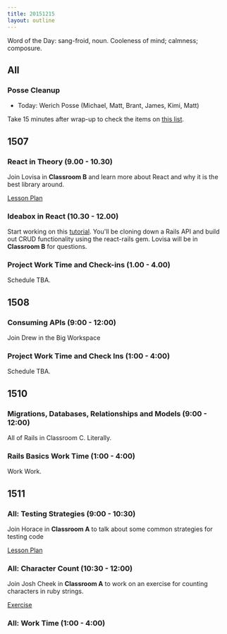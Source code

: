 ```yaml
---
title: 20151215
layout: outline
---
```


Word of the Day: sang-froid, noun. Cooleness of mind; calmness; composure.

## All

### Posse Cleanup

* Today: Werich Posse (Michael, Matt, Brant, James, Kimi, Matt)

Take 15 minutes after wrap-up to check the items on [this list](https://gist.github.com/rwarbelow/f5cfe4333402d043ef2e).


## 1507

### React in Theory (9.00 - 10.30)

Join Lovisa in **Classroom B** and learn more about React and why it is the best library around.

[Lesson Plan](https://www.youtube.com/watch?v=tau8up04Igo)

### Ideabox in React (10.30 - 12.00)

Start working on this [tutorial](http://github.com/applegrain/creact). You'll be cloning down a Rails API and build out CRUD functionality using the react-rails gem. Lovisa will be in **Classroom B** for questions.

### Project Work Time and Check-ins (1.00 - 4.00)

Schedule TBA.


## 1508

### Consuming APIs (9:00 - 12:00)

Join Drew in the Big Workspace

### Project Work Time and Check Ins (1:00 - 4:00)

Schedule TBA.


## 1510

### Migrations, Databases, Relationships and Models (9:00 - 12:00)

All of Rails in Classroom C. Literally.

### Rails Basics Work Time (1:00 - 4:00)

Work Work.


## 1511

### All: Testing Strategies (9:00 - 10:30)

Join Horace in **Classroom A** to talk about
some common strategies for testing code

[Lesson Plan](https://github.com/turingschool/lesson_plans/blob/master/ruby_01-object_oriented_programming_with_ruby/testing_strategies_and_encapsulation.markdown)

### All: Character Count (10:30 - 12:00)

Join Josh Cheek in **Classroom A** to work on
an exercise for counting characters in ruby strings.

[Exercise](https://github.com/turingschool/challenges/blob/master/character_count.markdown)

### All: Work Time (1:00 - 4:00)
